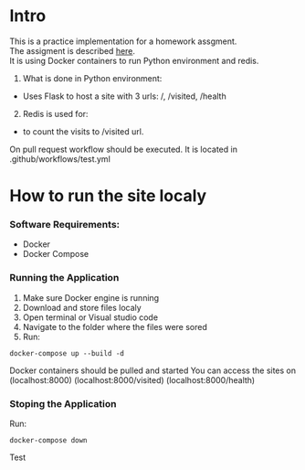 # Intro
This is a practice implementation for a homework assgment.  
The assigment is described [here](https://github.com/devops-pragmatic/web-app-challenge).  
It is using Docker containers to run Python environment and redis.  
1. What is done in Python environment:
- Uses Flask to host a site with 3 urls: /, /visited, /health
2. Redis is used for:
- to count the visits to /visited url.
  
On pull request workflow should be executed. It is located in  .github/workflows/test.yml
  
# How to run the site localy
### Software Requirements:
- Docker 
- Docker Compose
### Running the Application
1. Make sure Docker engine is running
2. Download and store files localy
3. Open terminal or Visual studio code
4. Navigate to the folder where the files were sored
5. Run:  
```
docker-compose up --build -d 
```
Docker containers should be pulled and started
You can access the sites on (localhost:8000) (localhost:8000/visited) (localhost:8000/health)
### Stoping the Application
Run:
```
docker-compose down
```
Test
